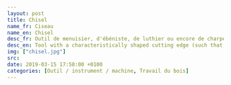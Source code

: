 ```yaml
---
layout: post
title: Chisel
name_fr: Ciseau
name_en: Chisel
desc_fr: Outil de menuisier, d'ébéniste, de luthier ou encore de charpentier. Il est composé d'une lame en acier trempé, appelée planche, dont une des extrémités est taillée en biseau et extrêmement affûtée pour permettre le travail du bois. L'autre extrémité, appelée soie, est fichée dans l'axe d'un manche, en bois ou en matière synthétique, pour une meilleure prise en main. Lorsque le manche est en bois, il est cerclé de bagues métalliques, appelées "viroles", à chaque extrémité pour éviter que le bois n'éclate. Traditionnellement, les manches de ciseaux à bois étaient façonnés dans du charme, pour la solidité.
desc_en: Tool with a characteristically shaped cutting edge (such that wood chisels have lent part of their name to a particular grind) of blade on its end, for carving or cutting a hard material such as wood, stone, or metal by hand, struck with a mallet, or mechanical power. The handle and blade of some types of chisel are made of metal or of wood with a sharp edge in it.
img: ["chisel.jpg"]
src: 
date: 2019-03-15 17:58:00 +0100
categories: [Outil / instrument / machine, Travail du bois]
---
```

